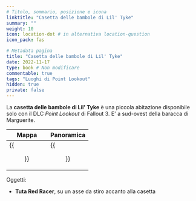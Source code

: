 ```yaml
---
# Titolo, sommario, posizione e icona
linktitle: "Casetta delle bambole di Lil' Tyke"
summary: ""
weight: 10
icon: location-dot # in alternativa location-question
icon_pack: fas

# Metadata pagina
title: "Casetta delle bambole di Lil' Tyke"
date: 2022-11-17
type: book # Non modificare
commentable: true
tags: "Luoghi di Point Lookout"
hidden: true
private: false 
---
```


<div class="fo3">


La **casetta delle bambole di Lil' Tyke** è una piccola abitazione disponibile solo con il DLC *Point Lookout* di Fallout 3. E' a sud-ovest della baracca di Marguerite.

| Mappa                              | Panoramica                      |
| ---------------------------------- | ------------------------------- |
| {{<figure src="fo3/Lil_Tyke_Playhouse_loc.webp">}}| {{<figure src="fo3/Lil'_Tyke_Playhouse.webp">}}|


Oggetti:
- **Tuta Red Racer**, su un asse da stiro accanto alla casetta

</div>